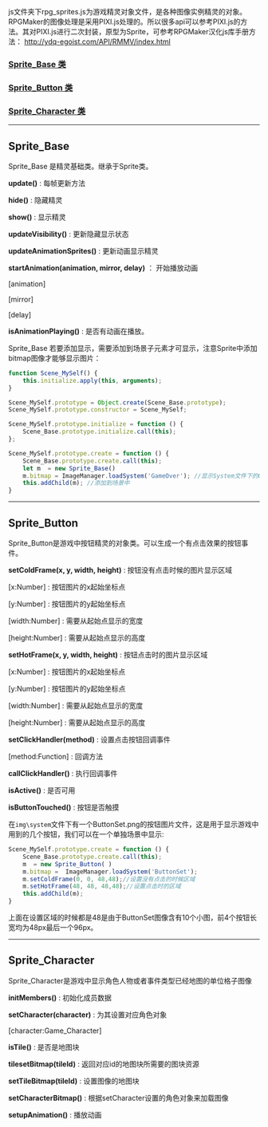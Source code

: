 js文件夹下rpg_sprites.js为游戏精灵对象文件，是各种图像实例精灵的对象。RPGMaker的图像处理是采用PIXI.js处理的。所以很多api可以参考PIXI.js的方法。其对PIXI.js进行二次封装，原型为Sprite，可参考RPGMaker汉化js库手册方法： http://ydq-egoist.com/API/RMMV/index.html

### <a href="#p1"> Sprite_Base 类</a> ###


### <a href="#p2"> Sprite_Button 类</a> ###

### <a href="#p3"> Sprite_Character 类</a> ###



***
<p id="p1"></p>

## Sprite_Base 

Sprite_Base 是精灵基础类。继承于Sprite类。

**update()** : 每帧更新方法

**hide()** : 隐藏精灵

**show()** : 显示精灵

**updateVisibility()** : 更新隐藏显示状态

**updateAnimationSprites()** : 更新动画显示精灵

**startAnimation(animation, mirror, delay)** ： 开始播放动画

[animation]

[mirror]

[delay]

**isAnimationPlaying()** : 是否有动画在播放。

Sprite_Base 若要添加显示，需要添加到场景子元素才可显示，注意Sprite中添加bitmap图像才能够显示图片：

```js
function Scene_MySelf() {
    this.initialize.apply(this, arguments);
}

Scene_MySelf.prototype = Object.create(Scene_Base.prototype);
Scene_MySelf.prototype.constructor = Scene_MySelf;

Scene_MySelf.prototype.initialize = function () {
    Scene_Base.prototype.initialize.call(this);
};

Scene_MySelf.prototype.create = function () {
    Scene_Base.prototype.create.call(this);
    let m  = new Sprite_Base()
    m.bitmap = ImageManager.loadSystem('GameOver'); //显示System文件下的GameOver图像
    this.addChild(m); //添加到场景中
}
```

***
<p id="p2"></p>

##  Sprite_Button

Sprite_Button是游戏中按钮精灵的对象类。可以生成一个有点击效果的按钮事件。

**setColdFrame(x, y, width, height)** : 按钮没有点击时候的图片显示区域

[x:Number] : 按钮图片的x起始坐标点

[y:Number] : 按钮图片的y起始坐标点

[width:Number] : 需要从起始点显示的宽度

[height:Number] : 需要从起始点显示的高度

**setHotFrame(x, y, width, height)** : 按钮点击时的图片显示区域

[x:Number] : 按钮图片的x起始坐标点

[y:Number] : 按钮图片的y起始坐标点

[width:Number] : 需要从起始点显示的宽度

[height:Number] : 需要从起始点显示的高度

**setClickHandler(method)** : 设置点击按钮回调事件

[method:Function] : 回调方法

**callClickHandler()** : 执行回调事件

**isActive()** : 是否可用

**isButtonTouched()** : 按钮是否触摸

在`img\system`文件下有一个ButtonSet.png的按钮图片文件，这是用于显示游戏中用到的几个按钮，我们可以在一个单独场景中显示:


```js
Scene_MySelf.prototype.create = function () {
    Scene_Base.prototype.create.call(this);
    m  = new Sprite_Button( )
    m.bitmap =  ImageManager.loadSystem('ButtonSet');
    m.setColdFrame(0, 0, 48,48);//设置没有点击的时候区域
    m.setHotFrame(48, 48, 48,48);//设置点击时的区域
    this.addChild(m);
}
```

上面在设置区域的时候都是48是由于ButtonSet图像含有10个小图，前4个按钮长宽均为48px最后一个96px。

***

<p id="p3"></p>

## Sprite_Character

Sprite_Character是游戏中显示角色人物或者事件类型已经地图的单位格子图像

**initMembers()** : 初始化成员数据

**setCharacter(character)** : 为其设置对应角色对象

[character:Game_Character]

**isTile()** : 是否是地图块

**tilesetBitmap(tileId)** : 返回对应id的地图块所需要的图块资源

**setTileBitmap(tileId)** : 设置图像的地图块

**setCharacterBitmap()** : 根据setCharacter设置的角色对象来加载图像

**setupAnimation()** : 播放动画



